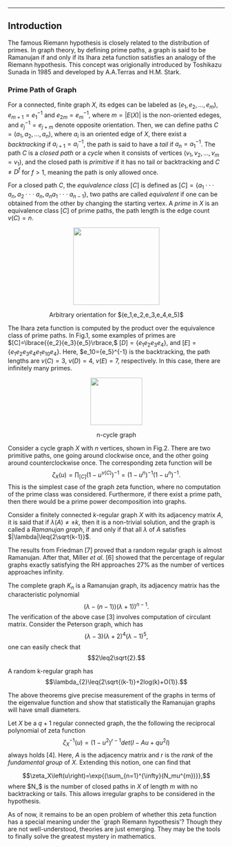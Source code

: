 ---
## Introduction
The famous Riemann hypothesis is closely related to the distribution of primes. In graph theory, by defining prime paths, a graph is said to be Ramanujan if and only if its Ihara zeta function satisfies an analogy of the Riemann hypothesis. This concept was origionally introduced by Toshikazu Sunada in 1985 and developed by A.A.Terras and H.M. Stark.

###  Prime Path of Graph
For a connected, finite graph $X$, its edges can be labeled as $(e_1,e_2,...,e_m)$, $e_{m+1}=e_1^{-1}$ and $e_{2m}=e_m^{-1}$, where $m=|E(X)|$ is the non-oriented edeges, and $e_j^{-1}=e_{j+m}$ denote opposite orientation. Then, we can define paths $C=(a_1,a_2,...,a_n)$, where $a_i$ is an oriented edge of $X$, there exist a $backtracking$ if $a_{i+1}=a_i^{-1}$, the path is said to have a $tail$ if $a_{n}=a_1^{-1}$. The path $C$ is a $closed$ $path$ or a $cycle$ when it consists of vertices $(v_1,v_2,...,v_m=v_1)$, and the closed path is $primitive$ if it has no tail or backtracking and $C\neq{D^f}$ for $f>1$, meaning the path is only allowed once.

For a closed path $C$, the $equivalence$ $class$ $[C]$ is defined as 
$[C]=\lbrace{a_1}\cdot \cdot\cdot{a_n},{a_2}\cdot\cdot\cdot{a_n},{a_n}{a_1}\cdot\cdot\cdot{a_{n-1}}\rbrace$,
two paths are called $equivalent$ if one can be obtained from the other by changing the starting vertex. 
A $prime$ in $X$ is an equivalence class $[C]$ of prime paths, the path length is the edge count $v(C)=n$.

<p align="center"><img src= "https://user-images.githubusercontent.com/66701331/187326050-c8d93df8-d35c-4b4f-a9e4-c5ef29b08945.png" width="200" height="180"> <p/>
<p align="center"> Arbitrary orientation for $(e_1,e_2,e_3,e_4,e_5)$ </p>

The Ihara zeta function is computed by the product over the equivalence class of prime paths. In Fig.1, some examples of primes are $[C]=\lbrace{{e_2}{e_3}{e_5}\rbrace,$ $[D]=\lbrace{e_1}{e_2}{e_3}{e_4}\rbrace,$ and $[E]=\lbrace{e_1}{e_2}{e_3}{e_4}{e_1}{e_{10}}{e_4}\rbrace.$
Here, $e_10={e_5}^{-1} is the backtracking, the path lengths are $v(C)=3$, $v(D)=4$, $v(E)=7$, respectively. In this case, there are infinitely many primes.


<p align="center"><img src= "https://user-images.githubusercontent.com/66701331/187325623-ef6c34c3-656e-4ffc-b173-2135757965ce.png" width="120" height="110"> <p/>
<p align="center"> n-cycle graph</p>


Consider a cycle graph $X$ with $n$ vertices, shown in Fig.2. There are two primitive paths, one going around clockwise once, and the other going around counterclockwise once. The corresponding zeta function will be 
$$ \zeta_X\left(u\right)=\prod_{\left[C\right]}{({1-u^{v\left(C\right)})}^{-1}}
=({1-u^{n})}^{-1}({1-u^{n})}^{-1}. $$
This is the simplest case of the graph zeta function, where no computation of the prime class was considered. Furthermore, if there exist a prime path, then there would be a prime power decomposition into graphs.

Consider a finitely connected $k$-regular graph $X$ with its adjacency matrix $A$, it is said that if $\lambda(A)\neq{\pm{k}}$, then it is a non-trivial solution, and the graph is called a $Ramanujan$ $graph$, if and only if that all $\lambda$ of $A$ satisfies $|\lambda|\leq{2\sqrt{k-1}}$.

The results from Friedman [7] proved that a random regular graph is almost Ramanujan. After that, Miller $et$ $al$. [6] showed that the percentage of regular graphs exactly satisfying the RH approaches ${27}\%$ as the number of vertices approaches infinity.

The complete graph $K_n$ is a Ramanujan graph, its adjacency matrix has the characteristic polynomial
$$(\lambda-(n-1))(\lambda+1))^{n-1}.$$
The verification of the above case [3] involves computation of circulant matrix.
Consider the Peterson graph, which has
$$(\lambda-3)(\lambda+2)^4(\lambda-1)^5,$$
one can easily check that
$$2\leq2\sqrt{2}.$$

A random k-regular graph has 
$$\lambda_{2}\leq{2\sqrt{(k-1)}+2log(k)+O(1)}.$$

The above theorems give precise measurement of the graphs in terms of the eigenvalue function and show that statistically the Ramanujan graphs will have small diameters.

Let $X$ be a $q+1$ regular connected graph,
the the following the reciprocal polynomial of zeta function
$$\zeta_X^{-1}\left(u\right)=\left(1-u^2\right)^{r-1}det\left(I-Au+qu^2I\right)$$
always holds $[4]$. Here, $A$ is the adjacency matrix and $r$ is the $rank$ of the $fundamental$ $group$ of $X$. Extending this notion, one can find that

$$\zeta_X\left(u\right)=\exp{(\sum_{n=1}^{\infty}{N_mu^{m})}},$$
where $N_$ is the number of closed paths in $X$ of length $m$ with no backtracking or tails. This allows irregular graphs to be considered in the hypothesis.

As of now, it remains to be an open problem of whether this zeta function has a special meaning under the `graph Riemann hypothesis'? Though they are not well-understood, theories are just emerging. They may be the tools to finally solve the greatest mystery in mathematics.

<p/>
<script type="text/javascript" charset="utf-8" src=" https://cdn.mathjax.org/mathjax/latest/MathJax.js?config=TeX-AMS-MML_HTMLorMML, https://vincenttam.github.io/javascripts/MathJaxLocal.js"></script>
